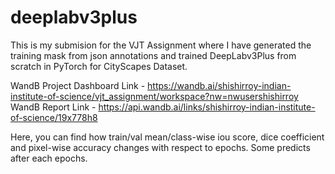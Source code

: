 # deeplabv3plus
This is my submision for the VJT Assignment where I have generated the training mask from json annotations and trained DeepLabv3Plus from scratch in PyTorch for CityScapes Dataset.

WandB Project Dashboard Link - https://wandb.ai/shishirroy-indian-institute-of-science/vjt_assignment/workspace?nw=nwusershishirroy
WandB Report Link - https://api.wandb.ai/links/shishirroy-indian-institute-of-science/19x778h8

Here, you can find how train/val mean/class-wise iou score, dice coefficient and pixel-wise accuracy changes with respect to epochs. Some predicts after each epochs.

